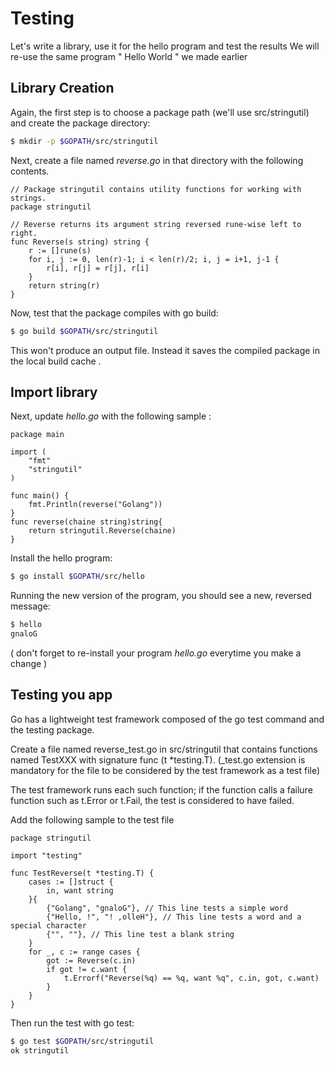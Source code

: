 # Testing

Let's write a library, use it for the hello program and test the results
We will re-use the same program " Hello World " we made earlier

## Library Creation

Again, the first step is to choose a package path (we'll use src/stringutil) and create the package directory:

```bash
$ mkdir -p $GOPATH/src/stringutil
```

Next, create a file named _reverse.go_ in that directory with the following contents.

```golang
// Package stringutil contains utility functions for working with strings.
package stringutil

// Reverse returns its argument string reversed rune-wise left to right.
func Reverse(s string) string {
	r := []rune(s)
	for i, j := 0, len(r)-1; i < len(r)/2; i, j = i+1, j-1 {
		r[i], r[j] = r[j], r[i]
	}
	return string(r)
}
```

Now, test that the package compiles with go build:

```bash
$ go build $GOPATH/src/stringutil
```

This won't produce an output file. Instead it saves the compiled package in the local build cache .

## Import library

Next, update _hello.go_ with the following sample :

```golang
package main

import (
	"fmt"
	"stringutil"
)

func main() {
	fmt.Println(reverse("Golang"))
}
func reverse(chaine string)string{
	return stringutil.Reverse(chaine)
}
```

Install the hello program:

```bash
$ go install $GOPATH/src/hello
```

Running the new version of the program, you should see a new, reversed message:

```bash
$ hello
gnaloG
```

( don't forget to re-install your program _hello.go_ everytime you make a change )

## Testing you app

Go has a lightweight test framework composed of the go test command and the testing package.

Create a file named reverse_test.go in src/stringutil that contains functions named TestXXX with signature func (t \*testing.T). (\_test.go extension is mandatory for the file to be considered by the test framework as a test file)

The test framework runs each such function; if the function calls a failure function such as t.Error or t.Fail, the test is considered to have failed.

Add the following sample to the test file

```Golang
package stringutil

import "testing"

func TestReverse(t *testing.T) {
	cases := []struct {
		in, want string
	}{
		{"Golang", "gnaloG"}, // This line tests a simple word
		{"Hello, !", "! ,olleH"}, // This line tests a word and a special character
		{"", ""}, // This line test a blank string
 	}
	for _, c := range cases {
		got := Reverse(c.in)
		if got != c.want {
			t.Errorf("Reverse(%q) == %q, want %q", c.in, got, c.want)
		}
	}
}
```

Then run the test with go test:

```bash
$ go test $GOPATH/src/stringutil
ok stringutil
```
